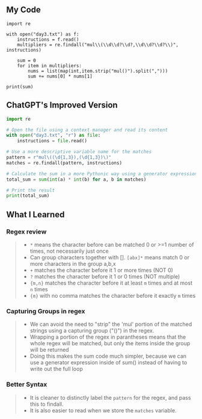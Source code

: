 ## My Code
```
import re

with open("day3.txt") as f:
    instructions = f.read()
    multipliers = re.findall("mul\\(\\d\\d?\\d?,\\d\\d?\\d?\\)", instructions)
    
    sum = 0
    for item in multipliers:
        nums = list(map(int,item.strip("mul()").split(",")))
        sum += nums[0] * nums[1]

print(sum)
```

## ChatGPT's Improved Version
```py
import re

# Open the file using a context manager and read its content
with open("day3.txt", "r") as file:
    instructions = file.read()

# Use a more descriptive variable name for the matches
pattern = r"mul\((\d{1,3}),(\d{1,3})\)"
matches = re.findall(pattern, instructions)

# Calculate the sum in a more Pythonic way using a generator expression
total_sum = sum(int(a) * int(b) for a, b in matches)

# Print the result
print(total_sum)

```

## What I Learned
### Regex review
> * `*` means the character before can be matched 0 or >=1 number of times, not necessarily just once
> * Can group characters together with []. `[abx]*` means match 0 or more characters in the group a,b,x
> * `+` matches the character before it 1 or more times (NOT 0)
> * `?` matches the character before it 1 or 0 times (NOT multiple)
> * `{m,n}` matches the character before it at least `m` times and at most `n` times
> * `{m}` with no comma matches the character before it exactly `m` times

### Capturing Groups in regex
> * We can avoid the need to "strip" the 'mul' portion of the matched strings using a capturing group ("()") in the regex.
> * Wrapping a portion of the regex in parantheses means that the whole regex will be matched, but only the items inside the group will be returned
> * Doing this makes the sum code much simpler, because we can use a generator expression inside of sum() instead of having to write out the full loop

### Better Syntax
> * It is cleaner to distinctly label the `pattern` for the regex, and pass this to findall.
> * It is also easier to read when we store the `matches` variable.
